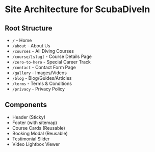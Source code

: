 # Site Architecture for ScubaDiveIn

## Root Structure
- `/` - Home
- `/about` - About Us
- `/courses` - All Diving Courses
- `/course/[slug]` - Course Details Page
- `/zero-to-hero` - Special Career Track
- `/contact` - Contact Form Page
- `/gallery` - Images/Videos
- `/blog` - Blog/Guides/Articles
- `/terms` - Terms & Conditions
- `/privacy` - Privacy Policy

## Components
- Header (Sticky)
- Footer (with sitemap)
- Course Cards (Reusable)
- Booking Modal (Reusable)
- Testimonial Slider
- Video Lightbox Viewer